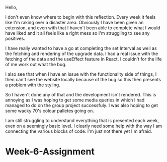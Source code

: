 Hello,

I don't even know where to begin with this reflection. Every week it feels like I'm raking over a disaster area. Obviously I have been given an extension, and even with that I haven't been able to complete what I would have liked and it all feels like a right mess so I'm struggling to see any positives.

I have really wanted to have a go at completing the set Interval as well as the fetching and rendering of the upgrade data. I had a real issue with the fetching of the data and the useEffect feature in React. I couldn't for the life of me work out what the bug.

I also see that when I have an issue with the functionality side of things, I then can't see the website locally because of the bug so this then presents a problem with the styling.

So I haven't done any of that and the development isn't rendered. This is annoying as I was hoping to get some media queries in which I had managed to do on the group project successfuly. I was also hoping to get some wacky 70's colour palletes going on.

I am still struggling to understand everything that is presented each week, even on a seemingly basic level. I clearly need some help with the way I am connecting the various blocks of code. I'm just not there yet I'm afraid.
# Week-6-Assignment
